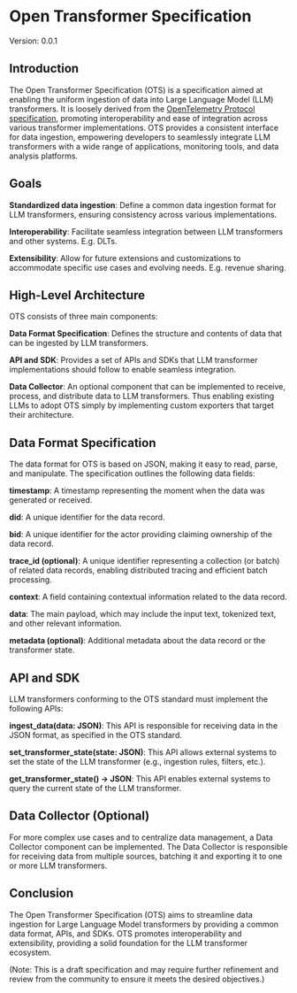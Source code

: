 # Open Transformer Specification

Version: 0.0.1

## Introduction
The Open Transformer Specification (OTS) is a specification aimed at enabling the uniform ingestion of data into Large Language Model (LLM) transformers. It is loosely derived from the [OpenTelemetry Protocol specification](https://opentelemetry.io/docs/specs/otlp/), promoting interoperability and ease of integration across various transformer implementations. OTS provides a consistent interface for data ingestion, empowering developers to seamlessly integrate LLM transformers with a wide range of applications, monitoring tools, and data analysis platforms.

## Goals
**Standardized data ingestion**: Define a common data ingestion format for LLM transformers, ensuring consistency across various implementations.

**Interoperability**: Facilitate seamless integration between LLM transformers and other systems. E.g. DLTs.

**Extensibility**: Allow for future extensions and customizations to accommodate specific use cases and evolving needs. E.g. revenue sharing.

## High-Level Architecture
OTS consists of three main components:

**Data Format Specification**: Defines the structure and contents of data that can be ingested by LLM transformers.

**API and SDK**: Provides a set of APIs and SDKs that LLM transformer implementations should follow to enable seamless integration.

**Data Collector**: An optional component that can be implemented to receive, process, and distribute data to LLM transformers. Thus enabling existing LLMs to adopt OTS simply by implementing custom exporters that target their architecture.

## Data Format Specification
The data format for OTS is based on JSON, making it easy to read, parse, and manipulate. The specification outlines the following data fields:

**timestamp**: A timestamp representing the moment when the data was generated or received.

**did**: A unique identifier for the data record.

**bid**: A unique identifier for the actor providing claiming ownership of the data record.

**trace_id (optional)**: A unique identifier representing a collection (or batch) of related data records, enabling distributed tracing and efficient batch processing.

**context**: A field containing contextual information related to the data record. 

**data**: The main payload, which may include the input text, tokenized text, and other relevant information.

**metadata (optional)**: Additional metadata about the data record or the transformer state.

## API and SDK
LLM transformers conforming to the OTS standard must implement the following APIs:

**ingest_data(data: JSON)**: This API is responsible for receiving data in the JSON format, as specified in the OTS standard.

**set_transformer_state(state: JSON)**: This API allows external systems to set the state of the LLM transformer (e.g., ingestion rules, filters, etc.).

**get_transformer_state() -> JSON**: This API enables external systems to query the current state of the LLM transformer.

## Data Collector (Optional)
For more complex use cases and to centralize data management, a Data Collector component can be implemented. The Data Collector is responsible for receiving data from multiple sources, batching it and exporting it to one or more LLM transformers.

## Conclusion
The Open Transformer Specification (OTS) aims to streamline data ingestion for Large Language Model transformers by providing a common data format, APIs, and SDKs. OTS promotes interoperability and extensibility, providing a solid foundation for the LLM transformer ecosystem.

(Note: This is a draft specification and may require further refinement and review from the community to ensure it meets the desired objectives.)
